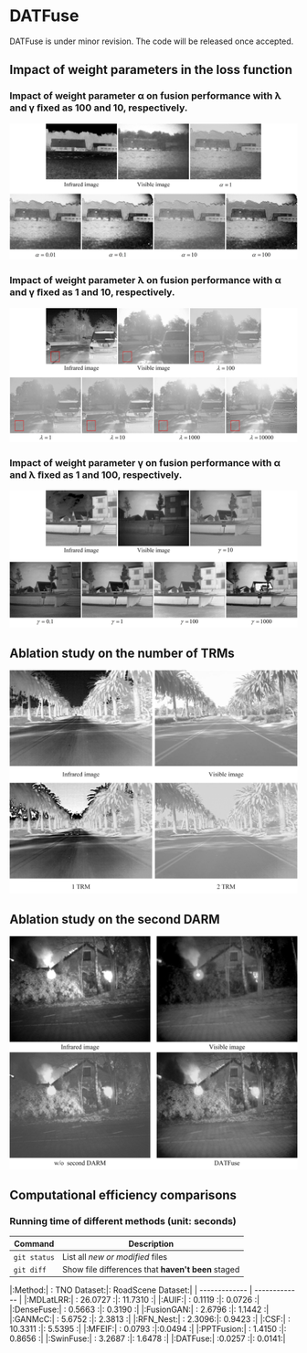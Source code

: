 # DATFuse
DATFuse is under minor revision. The code will be released once accepted.


## Impact of weight parameters in the loss function

### Impact of weight parameter α on fusion performance with λ and γ ﬁxed as 100 and 10, respectively. 
![Image text](https://github.com/tthinking/DATFuse/blob/main/imgs/alpha.jpg)

### Impact of weight parameter λ on fusion performance with α and γ ﬁxed as 1 and 10, respectively.
![Image text](https://github.com/tthinking/DATFuse/blob/main/imgs/lambda.jpg)

### Impact of weight parameter γ on fusion performance with α and λ ﬁxed as 1 and 100, respectively.
![Image text](https://github.com/tthinking/DATFuse/blob/main/imgs/gamma.jpg)


## Ablation study on the number of TRMs
![Image text](https://github.com/tthinking/DATFuse/blob/main/imgs/ablationTRM.jpg)

## Ablation study on the second DARM
![Image text](https://github.com/tthinking/DATFuse/blob/main/imgs/woSecondDARM.jpg)


## Computational efficiency comparisons

### Running time of different methods (unit: seconds)

| Command | Description |
| --- | --- |
| `git status` | List all *new or modified* files |
| `git diff` | Show file differences that **haven't been** staged |


|:Method:|	:	TNO Dataset:|:	RoadScene Dataset:|
| ------------- | ------------- |
|:MDLatLRR:|	:	26.0727 :|:	11.7310 :|
|:AUIF:|	:	0.1119 :|:	0.0726 :|
|:DenseFuse:|	:	0.5663 :|:	0.3190 :|
|:FusionGAN:|	:	2.6796 :|:	1.1442 :|
|:GANMcC:|	:	5.6752 :|:	2.3813 :|
|:RFN_Nest:|	:	2.3096:|: 	0.9423 :|
|:CSF:|	:	10.3311 :|:	5.5395 :|
|:MFEIF:|	:	0.0793 	:|:0.0494 :|
|:PPTFusion:|	:	1.4150 :|:	0.8656 :|
|:SwinFuse:|	:	3.2687 :|:	1.6478 :|
|:DATFuse:|	:0.0257 :|:	0.0141:|
